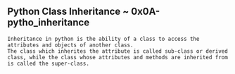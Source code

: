 ## Python Class Inheritance  ~ 0x0A-pytho_inheritance
	Inheritance in python is the ability of a class to access the attributes and objects of another class.
	The class which inherites the attribute is called sub-class or derived class, while the class whose attributes and methods are inherited from is called the super-class.
